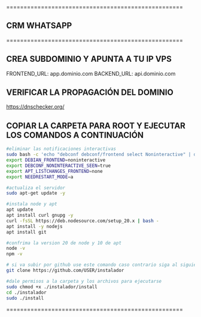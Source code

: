 ===================================================
## CRM WHATSAPP ##
===================================================

## CREA SUBDOMINIO Y APUNTA A TU IP VPS ##

FRONTEND_URL: app.dominio.com
BACKEND_URL:  api.dominio.com


## VERIFICAR LA PROPAGACIÓN DEL DOMINIO ##

https://dnschecker.org/

## COPIAR LA CARPETA PARA ROOT Y EJECUTAR LOS COMANDOS A CONTINUACIÓN ##
```bash
#eliminar las notificaciones interactivas
sudo bash -c 'echo "debconf debconf/frontend select Noninteractive" | debconf-set-selections'
export DEBIAN_FRONTEND=noninteractive
export DEBCONF_NONINTERACTIVE_SEEN=true
export APT_LISTCHANGES_FRONTEND=none
export NEEDRESTART_MODE=a

#actualiza el servidor
sudo apt-get update -y

#instala node y apt
apt update
apt install curl gnupg -y
curl -fsSL https://deb.nodesource.com/setup_20.x | bash -
apt install -y nodejs
apt install git

#confrima la version 20 de node y 10 de apt
node -v
npm -v

# si va subir por github use este comando caso contrario siga al siguiente comando
git clone https://github.com/USER/instalador

#dale permisos a la carpeta y los archivos para ejecutarse
sudo chmod +x ./instalador/install
cd ./instalador
sudo ./install
```
===================================================
